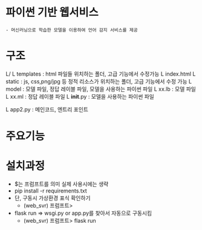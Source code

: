 # 파이썬 기반 웹서비스
    - 머신러닝으로 학습한 모델을 이용하여 언어 감지 서비스를 제공

# 구조
L/
 L templates : html 파일들 위치하는 폴더, 고급 기능에서 수정가능
  L index.html
 L static : js, css,png/jpg 등 정적 리소스가 위치하는 폴더, 고급 기능에서 수정 가능
 L model : 모델 파일, 정답 레이블 파일, 모델을 사용하는 파이썬 파일
  L xx.lb : 모델 파일
  L xx.ml : 정답 레이블 파일
  L __init__.py : 모델을 사용하는 파이썬 파일

  L app2.py : 메인코드, 엔트리 포인트  
# 주요기능


# 설치과정
  - $는 프럼프트를 의미 실제 사용시에는 생략
  - pip install -r requirements.txt
  - 단, 구동시 가상환경 표식 확인하기
    - (web_svr) 프럼프트>
  - flask run => wsgi.py or app.py를 찾아서 자동으로 구동시킴
    - (web_svr) 프럼프트> flask run